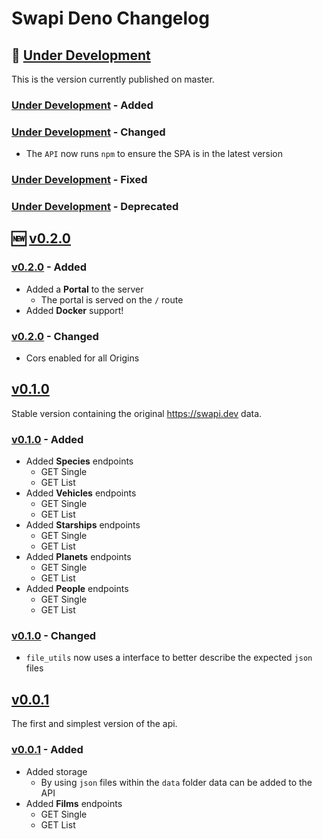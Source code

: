# Swapi Deno Changelog

## 🔧 [Under Development]

This is the version currently published on master.

### [Under Development] - Added

### [Under Development] - Changed

+ The `API` now runs `npm` to ensure the SPA is in the latest version

### [Under Development] - Fixed

### [Under Development] - Deprecated

## 🆕 [v0.2.0]

### [v0.2.0] - Added

+ Added a **Portal** to the server
  + The portal is served on the `/` route
+ Added **Docker** support!

### [v0.2.0] - Changed

+ Cors enabled for all Origins

## [v0.1.0]

Stable version containing the original https://swapi.dev data.

### [v0.1.0] - Added

+ Added **Species** endpoints
  + GET Single
  + GET List
+ Added **Vehicles** endpoints
  + GET Single
  + GET List
+ Added **Starships** endpoints
  + GET Single
  + GET List
+ Added **Planets** endpoints
  + GET Single
  + GET List
+ Added **People** endpoints
  + GET Single
  + GET List

### [v0.1.0] - Changed

+ `file_utils` now uses a interface to better describe the expected `json` files

## [v0.0.1]

The first and simplest version of the api.

### [v0.0.1] - Added

+ Added storage
  + By using `json` files within the `data` folder data can be added to the API
+ Added **Films** endpoints
  + GET Single
  + GET List

<!-- Links to Tags -->
[Under Development]:https://github.com/rodolphocastro/deno-swapi/tree/master
[v0.2.0]:https://github.com/rodolphocastro/deno-swapi/tree/v0.2.0
[v0.1.0]:https://github.com/rodolphocastro/deno-swapi/tree/v0.1.0
[v0.0.1]:https://github.com/rodolphocastro/deno-swapi/tree/v0.0.1
